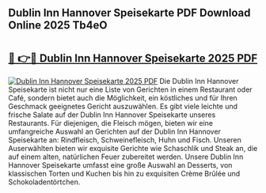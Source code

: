 ## Dublin Inn Hannover Speisekarte PDF Download Online 2025 Tb4eO

# <h2><a href="http://gcb06q9.nevu.top/?p=Dublin+Inn+Hannover+Speisekarte">🔗 👉🔴 Dublin Inn Hannover Speisekarte 2025 PDF</a></h2>

[![Dublin Inn Hannover Speisekarte 2025 PDF](https://i.imgur.com/dBaPXMq.png)](http://gcb06q9.nevu.top/?p=Dublin+Inn+Hannover+Speisekarte)
Die Dublin Inn Hannover Speisekarte ist nicht nur eine Liste von Gerichten in einem Restaurant oder Café, sondern bietet auch die Möglichkeit, ein köstliches und für Ihren Geschmack geeignetes Gericht auszuwählen. Es gibt viele leichte und frische Salate auf der Dublin Inn Hannover Speisekarte unseres Restaurants. Für diejenigen, die Fleisch mögen, bieten wir eine umfangreiche Auswahl an Gerichten auf der Dublin Inn Hannover Speisekarte an: Rindfleisch, Schweinefleisch, Huhn und Fisch. Unseren Auserwählten bieten wir exquisite Gerichte wie Schaschlik und Steak an, die auf einem alten, natürlichen Feuer zubereitet werden. Unsere Dublin Inn Hannover Speisekarte umfasst eine große Auswahl an Desserts, von klassischen Torten und Kuchen bis hin zu exquisiten Crème Brûlée und Schokoladentörtchen.
